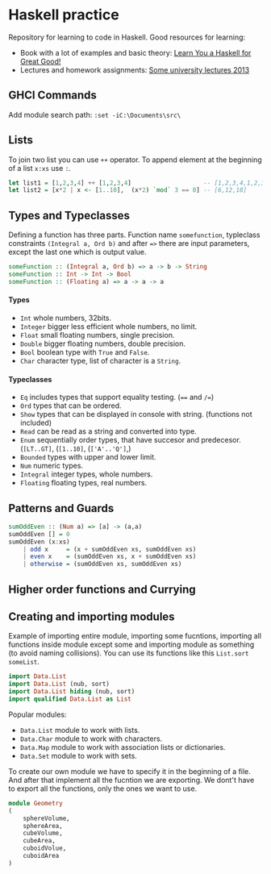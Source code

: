 # Haskell practice
Repository for learning to code in Haskell. Good resources for learning:
- Book with a lot of examples and basic theory: [Learn You a Haskell for Great Good!](http://www.learnyouahaskell.com/chapters) 
- Lectures and homework assignments: [Some university lectures 2013](https://www.seas.upenn.edu/~cis194/spring13/lectures.html)

## GHCI Commands
Add module search path: `:set -iC:\Documents\src\`

## Lists
To join two list you can use `++` operator. To append element at the beginning of a list `x:xs` use `:`.
```haskell
let list1 = [1,2,3,4] ++ [1,2,3,4]                    -- [1,2,3,4,1,2,3,4]
let list2 = [x*2 | x <- [1..10],  (x*2) `mod` 3 == 0] -- [6,12,18]
```

## Types and Typeclasses
Defining a function has three parts. Function name `somefunction`, typleclass constraints `(Integral a, Ord b)` and after `=>` there are input parameters, except the last one which is output value.

```haskell
someFunction :: (Integral a, Ord b) => a -> b -> String
someFunction :: Int -> Int -> Bool
someFunction :: (Floating a) => a -> a -> a
```

#### Types
- `Int` whole numbers, 32bits.
- `Integer` bigger less efficient whole numbers, no limit.
- `Float` small floating numbers, single precision.
- `Double` bigger floating numbers, double precision.
- `Bool` boolean type with `True` and `False`.
- `Char` character type, list of character is a `String`.

#### Typeclasses
- `Eq` includes types that support equality testing. (`==` and `/=`)
- `Ord` types that can be ordered.
- `Show` types that can be displayed in console with string. (functions not included)
- `Read` can be read as a string and converted into type.
- `Enum` sequentially order types, that have succesor and predecesor. (`[LT..GT]`, (`[1..10]`, (`['A'..'Q']`,)
- `Bounded` types with upper and lower limit.
- `Num` numeric types.
- `Integral` integer types, whole numbers.
- `Floating` floating types, real numbers.

## Patterns and Guards
```haskell
sumOddEven :: (Num a) => [a] -> (a,a)
sumOddEven [] = 0
sumOddEven (x:xs)
    | odd x     = (x + sumOddEven xs, sumOddEven xs)
    | even x    = (sumOddEven xs, x + sumOddEven xs)
    | otherwise = (sumOddEven xs, sumOddEven xs)
```
## Higher order functions and Currying

## Creating and importing modules
Example of importing entire module, importing some fucntions, importing all functions inside module except some and importing module as something (to avoid naming collisions). You can use its functions like this `List.sort someList`.

```haskell
import Data.List
import Data.List (nub, sort)
import Data.List hiding (nub, sort)
import qualified Data.List as List
```
Popular modules:
- `Data.List` module to work with lists.
- `Data.Char` module to work with characters.
- `Data.Map` module to work with association lists or dictionaries.
- `Data.Set` module to work with sets.

To create our own module we have to specify it in the beginning of a file. And after that implement all the fucntion we are exporting. We dont't have to export all the functions, only the ones we want to use.

```haskell
module Geometry
(   
    sphereVolume,
    sphereArea,
    cubeVolume,
    cubeArea,
    cuboidVolue,
    cuboidArea
)
```

